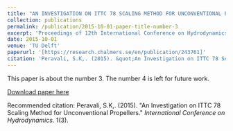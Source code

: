 ```yaml
---
title: "AN INVESTIGATION ON ITTC 78 SCALING METHOD FOR UNCONVENTIONAL PROPELLERS"
collection: publications
permalink: /publication/2015-10-01-paper-title-number-3
excerpt: 'Proceedings of 12th International Conference on Hydrodynamics, ICHD 2016'
date: 2015-10-01
venue: 'TU Delft'
paperurl: '[https://research.chalmers.se/en/publication/243761]'
citation: 'Peravali, S.K,. (2015). &quot;An Investigation on ITTC 78 Scaling Method for Unconventional Propellers.&quot; <i>International Conference on Hydrodynamics</i>. 1(3).'
---
```

This paper is about the number 3. The number 4 is left for future work.

[Download paper here](https://research.chalmers.se/en/publication/243761)

Recommended citation: Peravali, S.K,. (2015). &quot;An Investigation on ITTC 78 Scaling Method for Unconventional Propellers.&quot; <i>International Conference on Hydrodynamics</i>. 1(3).
